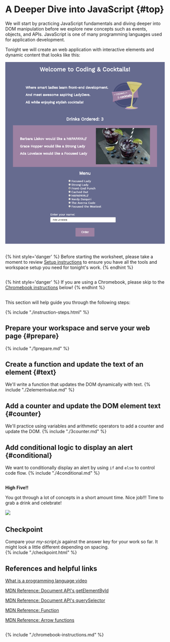 # A Deeper Dive into JavaScript {#top}
We will start by practicing JavaScript fundamentals and diving deeper into DOM manipulation before we explore new concepts such as events, objects, and APIs. JavaScript is one of many programming languages used for application development.

Tonight we will create an web application with interactive elements and dynamic content that looks like this: 

![](images/completed.png)

<!-- trick markdown to give me a little space between these two sections of text -->
## 
{% hint style='danger' %}
Before starting the worksheet, please take a moment to review [Setup instructions](/setup) to ensure you have all the tools and workspace setup you need for tonight's work.
{% endhint %}

<!-- trick markdown to give me a little space between these two sections of text -->
## 
{% hint style='danger' %}
If you are using a Chromebook, please skip to the [Chromebook instructions](#chromebook-instructions) below!
{% endhint %}

<!-- trick markdown to give me a little space between these two sections of text -->
## 
This section will help guide you through the following steps:

{% include "./instruction-steps.html" %}


## Prepare your workspace and serve your web page {#prepare} <span class="navigate-top"><a href="#top" title="Take me to the top of page"><i class="fa fa-chevron-circle-up" aria-hidden="true"></i></a></span>
{% include "./1prepare.md" %}

## Create a function and update the text of an element {#text} <span class="navigate-top"><a href="#top" title="Take me to the top of page"><i class="fa fa-chevron-circle-up" aria-hidden="true"></i></a></span>
We'll write a function that updates the DOM dynamically with text.
{% include "./2elementvalue.md" %}

## Add a counter and update the DOM element text {#counter} <span class="navigate-top"><a href="#top" title="Take me to the top of page"><i class="fa fa-chevron-circle-up" aria-hidden="true"></i></a></span>
We'll practice using variables and arithmetic operators to add a counter and update the DOM. 
{% include "./3counter.md" %}

## Add conditional logic to display an alert {#conditional} <span class="navigate-top"><a href="#top" title="Take me to the top of page"><i class="fa fa-chevron-circle-up" aria-hidden="true"></i></a></span>
We want to conditionally display an alert by using `if` and `else` to control code flow.
{% include "./4conditional.md" %}

<!-- trick markdown to give me a little space between these two sections of text -->
## 
**High Five!!**

You got through a lot of concepts in a short amount time. Nice job!!! Time to grab a drink and celebrate!

![](https://media.giphy.com/media/CW27AW0nlp5u0/giphy.gif)

<!-- trick markdown to give me a little space between these two sections of text -->
## 

## Checkpoint <span class="navigate-top"><a href="#top" title="Take me to the top of page"><i class="fa fa-chevron-circle-up" aria-hidden="true"></i></a></span>
Compare your _my-script.js_ against the answer key for your work so far. It might look a little different depending on spacing.  
{% include "./checkpoint.html" %}


<!-- trick markdown to give me a little space between these two sections of text -->
## 
## References and helpful links <span class="navigate-top"><a href="#top" title="Take me to the top of page"><i class="fa fa-chevron-circle-up" aria-hidden="true"></i></a></span>
[What is a programming language video](https://vimeo.com/250067069)

[MDN Reference: Document API's getElementById](https://developer.mozilla.org/en-US/docs/Web/API/Document/getElementById)

[MDN Reference: Document API's querySelector](https://developer.mozilla.org/en-US/docs/Web/API/Document/querySelector)

[MDN Reference: Function](https://developer.mozilla.org/en-US/docs/Glossary/Function)

[MDN Reference: Arrow functions](https://developer.mozilla.org/en-US/docs/Web/JavaScript/Reference/Functions/Arrow_functions)

<!-- trick markdown to give me a little space between these two sections of text -->
## 

<!--sec data-title="Chromebook instructions" data-id="section1" data-show=true data-collapse=true ces-->
{% include "./chromebook-instructions.md" %}
<!--endsec-->
